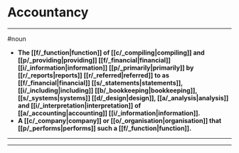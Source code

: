 # Accountancy
---
#noun
- **The [[f/_function|function]] of [[c/_compiling|compiling]] and [[p/_providing|providing]] [[f/_financial|financial]] [[i/_information|information]] [[p/_primarily|primarily]] by [[r/_reports|reports]] [[r/_referred|referred]] to as [[f/_financial|financial]] [[s/_statements|statements]], [[i/_including|including]] [[b/_bookkeeping|bookkeeping]], [[s/_systems|systems]] [[d/_design|design]], [[a/_analysis|analysis]] and [[i/_interpretation|interpretation]] of [[a/_accounting|accounting]] [[i/_information|information]].**
- **A [[c/_company|company]] or [[o/_organisation|organisation]] that [[p/_performs|performs]] such a [[f/_function|function]].**
---
---

